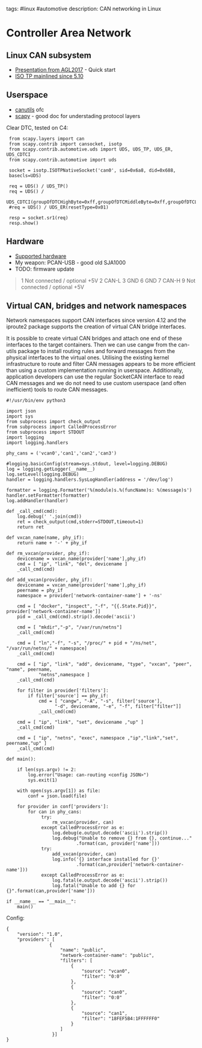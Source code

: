 tags: #linux #automotive
description: CAN networking in Linux

Controller Area Network
=======================

Linux CAN subsystem
-------------------

-   [Presentation from AGL2017] - Quick start
-   [ISO TP mainlined since 5.10]

Userspace
---------

-   [canutils] ofc
-   [scapy] - good doc for understading protocol layers

Clear DTC, tested on C4:

     from scapy.layers import can
     from scapy.contrib import cansocket, isotp
     from scapy.contrib.automotive.uds import UDS, UDS_TP, UDS_ER, UDS_CDTCI
     from scapy.contrib.automotive import uds

     socket = isotp.ISOTPNativeSocket('can0', sid=0x6a8, did=0x688,
     basecls=UDS)

     req = UDS() / UDS_TP()
     req = UDS() /
     UDS_CDTCI(groupOfDTCHighByte=0xff,groupOfDTCMiddleByte=0xff,groupOfDTCLowByte=0xff)
     #req = UDS() / UDS_ER(resetType=0x01)

     resp = socket.sr1(req)
     resp.show()

Hardware
--------

-   [Supported hardware]
-   My weapon: PCAN-USB - good old SJA1000
-   TODO: firmware update

> 1 	Not connected / optional +5V 2 	CAN-L 3 	GND 6 	GND 7 	CAN-H 9 	Not
> connected / optional +5V

Virtual CAN, bridges and network namespaces
-------------------------------------------

Network namespaces support CAN interfaces since version 4.12 and the
iproute2 package supports the creation of virtual CAN bridge interfaces.

It is possible to create virtual CAN bridges and attach one end of these
interfaces to the target containers. Then we can use cangw from the
can-utils package to install routing rules and forward messages from the
physical interfaces to the virtual ones. Utilising the existing kernel
infrastructure to route and filter CAN messages appears to be more
efficient than using a custom implementation running in userspace.
Additionally, application developers can use the regular SocketCAN
interface to read CAN messages and we do not need to use custom
userspace (and often inefficient) tools to route CAN messages.

    #!/usr/bin/env python3

    import json
    import sys
    from subprocess import check_output
    from subprocess import CalledProcessError
    from subprocess import STDOUT
    import logging
    import logging.handlers

    phy_cans = ('vcan0','can1','can2','can3')

    #logging.basicConfig(stream=sys.stdout, level=logging.DEBUG)
    log = logging.getLogger(__name__)
    log.setLevel(logging.DEBUG)
    handler = logging.handlers.SysLogHandler(address = '/dev/log')

    formatter = logging.Formatter('%(module)s.%(funcName)s: %(message)s')
    handler.setFormatter(formatter)
    log.addHandler(handler)

    def _call_cmd(cmd):
        log.debug(' '.join(cmd))
        ret = check_output(cmd,stderr=STDOUT,timeout=1)
        return ret

    def vxcan_name(name, phy_if):
        return name + '-' + phy_if

    def rm_vxcan(provider, phy_if):
        devicename = vxcan_name(provider['name'],phy_if)
        cmd = [ "ip", "link", "del", devicename ]
        _call_cmd(cmd)

    def add_vxcan(provider, phy_if):
        devicename = vxcan_name(provider['name'],phy_if)
        peername = phy_if
        namespace = provider['network-container-name'] + '-ns'
       
        cmd = [ "docker", "inspect", "-f", "{{.State.Pid}}", provider['network-container-name']]
        pid = _call_cmd(cmd).strip().decode('ascii')
      
        cmd = [ "mkdir","-p", "/var/run/netns"]
        _call_cmd(cmd)
      
        cmd = [ "ln","-f", "-s", "/proc/" + pid + "/ns/net", "/var/run/netns/" + namespace]
        _call_cmd(cmd)

        cmd = [ "ip", "link", "add", devicename, "type", "vxcan", "peer", "name", peername, 
                "netns",namespace ]
        _call_cmd(cmd)

        for filter in provider['filters']:
            if filter['source'] == phy_if:
                cmd = [ "cangw", "-A", "-s", filter['source'], 
                      "-d", devicename, "-e", "-f", filter["filter"]]
                _call_cmd(cmd) 

        cmd = [ "ip", "link", "set", devicename ,"up" ]
        _call_cmd(cmd)

        cmd = [ "ip", "netns", "exec", namespace ,"ip","link","set", peername,"up" ]
        _call_cmd(cmd)
            
    def main():

        if len(sys.argv) != 2:
            log.error("Usage: can-routing <config JSON>")
            sys.exit(1)

        with open(sys.argv[1]) as file:
            conf = json.load(file)
        
        for provider in conf['providers']:
            for can in phy_cans: 
                 try:
                     rm_vxcan(provider, can)
                 except CalledProcessError as e:
                     log.debug(e.output.decode('ascii').strip())
                     log.debug("Unable to remove {} from {}, continue..."
                              .format(can, provider['name']))
                 try:
                     add_vxcan(provider, can)
                     log.info('{} interface installed for {}'
                              .format(can,provider['network-container-name']))
                 except CalledProcessError as e:
                     log.fatal(e.output.decode('ascii').strip())
                     log.fatal("Unable to add {} for {}".format(can,provider['name']))

    if __name__ == "__main__":
        main()

Config:

    {
        "version": "1.0",
        "providers": [
                    {
                        "name": "public",
                        "network-container-name": "public",
                        "filters": [
                            {
                                "source": "vcan0",
                                "filter": "0:0"
                            },
                            {
                                "source": "can0",
                                "filter": "0:0"
                            },
                            {
                                "source": "can1",
                                "filter": "18FEF5B4:1FFFFFF0"
                            }
                        ]
                     }]
    }

  [Presentation from AGL2017]: https://wiki.automotivelinux.org/_media/agl-distro/agl2017-socketcan-print.pdf
  [ISO TP mainlined since 5.10]: https://elixir.bootlin.com/linux/v5.10-rc1/source/net/can/isotp.c
  [canutils]: https://github.com/linux-can/can-utils
  [scapy]: https://github.com/secdev/scapy/blob/master/doc/scapy/layers/automotive.rst
  [Supported hardware]: https://elixir.bootlin.com/linux/v5.10-rc1/source/drivers/net/can
